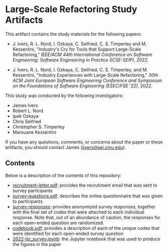 # Large-Scale Refactoring Study Artifacts

This artifact contains the study materials for the following papers:

* J. Ivers, R. L. Nord, I. Ozkaya, C. Seifried, C. S. Timperley and M. Kessentini, 
  "Industry's Cry for Tools that Support Large-Scale Refactoring," *IEEE/ACM 
  44th International Conference on Software Engineering: Software Engineering in 
  Practice (ICSE-SEIP)*, 2022.

* J. Ivers, R. L. Nord, I. Ozkaya, C. Seifried, C. S. Timperley, and M. Kessentini, 
  "Industry Experiences with Large-Scale Refactoring," *30th ACM Joint European Software
  Engineering Conference and Symposium on the Foundations of Software Engineering (ESEC/FSE ’22)*, 2022.

This study was conducted by the following investigators:

* James Ivers
* Robert L. Nord
* Ipek Ozkaya
* Chris Seifried
* Christopher S. Timperley
* Marouane Kessentini

If you have any questions, comments, or concerns about the paper or these artifacts, you should contact James (jivers@sei.cmu.edu).


## Contents

Below is a description of the contents of this repository:

* [recruitment-letter.pdf](./recruitment-letter.pdf): provides the recrutiment email that was sent to survey participants
* [survey-questions.pdf](./survey-questions.pdf): describes the online questionnaire that was given to participants
* [survey-responses](./survey-responses.xlsx): provides anonymized survey responses, together with the final set of codes that were attached to each individual response. Note that, out of an abundance of caution, the responses for each open-ended question are randomized.
* [codebook.pdf](./codebook.pdf): provides a description of each of the unique codes that were identified for each open-ended survey question
* [2022-lsr_survey.ipynb](./2022-lsr_survey.ipynb): the Jupyter notebook that was used to produce the figures in the paper
